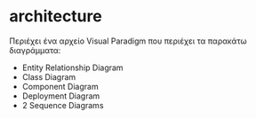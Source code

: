 # architecture

Περιέχει ένα αρχείο Visual Paradigm που περιέχει τα παρακάτω διαγράμματα:
* Entity Relationship Diagram
* Class Diagram
* Component Diagram
* Deployment Diagram
* 2 Sequence Diagrams
